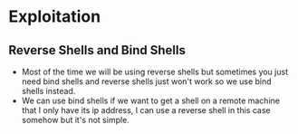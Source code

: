 # Exploitation  

## Reverse Shells and Bind Shells  
* Most of the time we will be using reverse shells but sometimes you just need bind shells and reverse shells just won't work so we use bind shells instead.
* We can use bind shells if we want to get a shell on a remote machine that I only have its ip address, I can use a reverse shell in this case somehow but it's not simple.  

